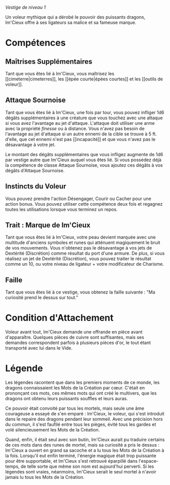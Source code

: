 *Vestige de niveau 1*

Un voleur mythique qui a dérobé le pouvoir des puissants dragons, Im'Cieux offre à ses ligateurs sa malice et sa fameuse marque.
# Compétences

## Maîtrises Supplémentaires
Tant que vous êtes lié à Im'Cieux, vous maîtrisez les [[cimeterre|cimeterres]], les [[épée courte|épées courtes]] et les [[outils de voleur]].

## Attaque Sournoise
Tant que vous êtes lié à Im'Cieux, une fois par tour, vous pouvez infliger 1d6 dégâts supplémentaires à une créature que vous touchez avec une attaque si vous avez l'avantage au jet d'attaque. L'attaque doit utiliser une arme avec la propriété _finesse_ ou à distance. Vous n'avez pas besoin de l'avantage au jet d'attaque si un autre ennemi de la cible se trouve à 5 ft. d'elle, que cet ennemi n'est pas [[incapacité]] et que vous n'avez pas le désavantage à votre jet.

Le montant des dégâts supplémentaires que vous infligez augmente de 1d6 par vestige autre que Im'Cieux auquel vous êtes lié. Si vous possédez déjà la compétence de classe Attaque Sournoise, vous ajoutez ces dégâts à vos dégâts d'Attaque Sournoise.

## Instincts du Voleur
Vous pouvez prendre l'action Désengager, Courir ou Cacher pour une action bonus. Vous pouvez utiliser cette compétence deux fois et regagnez toutes les utilisations lorsque vous terminez un repos.

## Trait : Marque de Im'Cieux
Tant que vous êtes lié à Im'Cieux, votre peau devient marquée avec une multitude d'anciens symboles et runes qui atténuent magiquement le bruit de vos mouvements. Vous n'obtenez pas le désavantage à vos jets de Dextérité (Discrétion) comme résultat du port d'une armure. De  plus, si vous réalisez un jet de Dextérité (Discrétion), vous pouvez traiter le résultat comme un 10, ou votre niveau de ligateur + votre modificateur de Charisme.

## Faille
Tant que vous êtes lié à ce vestige, vous obtenez la faille suivante : "Ma curiosité prend le dessus sur tout."

# Condition d'Attachement
Voleur avant tout, Im'Cieux demande une offrande en pièce avant d'apparaître. Quelques pièces de cuivre sont suffisantes, mais ses demandes correspondent parfois à plusieurs pièces d'or, le tout étant transporté avec lui dans le Vide.

# Légende
Les légendes racontent que dans les premiers moments de ce monde, les dragons connaissaient les Mots de la Création par cœur. C'était en prononçant ces mots, ces mêmes mots qui ont créé le multivers, que les dragons ont obtenu leurs puissants souffles et leurs auras.

Ce pouvoir était convoité par tous les mortels, mais seule une âme courageuse a essayé de s'en emparé : Im'Cieux, le voleur, qui s'est introduit dans le repaire des dragons pendant leur sommeil. Avec une précision hors du commun, il s'est faufilé entre tous les pièges, évité tous les gardes et volé silencieusement les Mots de la Création.

Quand, enfin, il était seul avec son butin, Im'Cieux aurait pu traduire certains de ces mots dans des runes de mortel, mais sa curiosité a pris le dessus : Im'Cieux a ouvert en grand sa sacoche et a lu tous les Mots de la Création à la fois. Lorsqu'il eut enfin terminé, l'énergie magique était trop puissante pour être supportable, et Im'Cieux s'est retrouvé éparpillé dans l'espace-temps, de telle sorte que même son nom est aujourd'hui perverti. Si les légendes sont vraies, néanmoins, Im'Cieux serait le seul mortel à n'avoir jamais lu tous les Mots de la Création.
